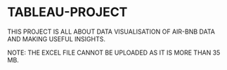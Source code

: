 # TABLEAU-PROJECT
THIS PROJECT IS ALL ABOUT DATA VISUALISATION OF AIR-BNB DATA AND MAKING USEFUL INSIGHTS.

NOTE:
THE EXCEL FILE CANNOT BE UPLOADED AS IT IS MORE THAN 35 MB.
